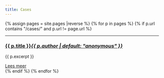 ```yaml
---
title: Cases
---
```

{% assign pages = site.pages |reverse %}
{% for p in pages %}
{% if p.url contains "/cases/" and p.url != page.url %}
<hr>
<div class="caseitem">
<h3><a href="{{ p.url }}">{{ p.title }}</a><em><a href='/handlers/{{ p.author | default: "anonymous" }}'>{{ p.author | default: "anonymous" }}</a></em>
</h3>
<p>{{ p.excerpt }}</p>
<a href="{{ p.url }}">Lees meer</a>
</div>
{% endif %}
{% endfor %}
